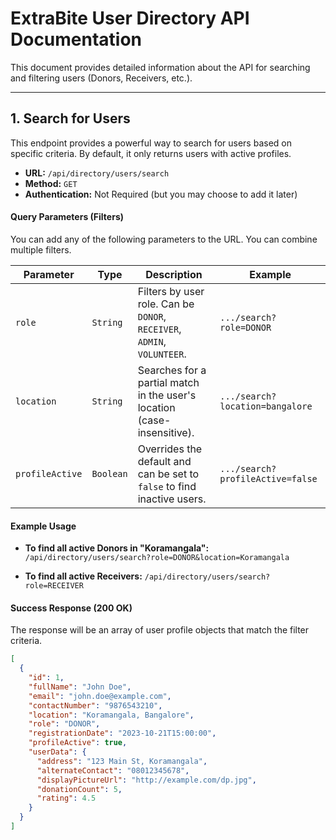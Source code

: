 # ExtraBite User Directory API Documentation

This document provides detailed information about the API for searching and filtering users (Donors, Receivers, etc.).

---

## 1. Search for Users

This endpoint provides a powerful way to search for users based on specific criteria. By default, it only returns users with active profiles.

- **URL:** `/api/directory/users/search`
- **Method:** `GET`
- **Authentication:** Not Required (but you may choose to add it later)

#### Query Parameters (Filters)

You can add any of the following parameters to the URL. You can combine multiple filters.

| Parameter       | Type      | Description                                                             | Example                          |
| --------------- | --------- | ----------------------------------------------------------------------- | -------------------------------- |
| `role`          | `String`  | Filters by user role. Can be `DONOR`, `RECEIVER`, `ADMIN`, `VOLUNTEER`. | `.../search?role=DONOR`          |
| `location`      | `String`  | Searches for a partial match in the user's location (case-insensitive). | `.../search?location=bangalore`  |
| `profileActive` | `Boolean` | Overrides the default and can be set to `false` to find inactive users. | `.../search?profileActive=false` |

#### Example Usage

- **To find all active Donors in "Koramangala":**
  `/api/directory/users/search?role=DONOR&location=Koramangala`

- **To find all active Receivers:**
  `/api/directory/users/search?role=RECEIVER`

#### Success Response (200 OK)

The response will be an array of user profile objects that match the filter criteria.

```json
[
  {
    "id": 1,
    "fullName": "John Doe",
    "email": "john.doe@example.com",
    "contactNumber": "9876543210",
    "location": "Koramangala, Bangalore",
    "role": "DONOR",
    "registrationDate": "2023-10-21T15:00:00",
    "profileActive": true,
    "userData": {
      "address": "123 Main St, Koramangala",
      "alternateContact": "08012345678",
      "displayPictureUrl": "http://example.com/dp.jpg",
      "donationCount": 5,
      "rating": 4.5
    }
  }
]
```
